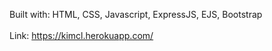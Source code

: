 Built with:
HTML, CSS, Javascript, ExpressJS, EJS, Bootstrap
<br /><br />
Link: https://kimcl.herokuapp.com/

